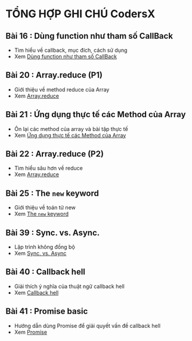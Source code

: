 # TỔNG HỢP GHI CHÚ CodersX

<!-- prettier-ignore -->
<!-- <img src="./images/002.png" alt="setInterval" width="500px"/> -->
<!-- ![Console](./images/001.png "Console") -->

## Bài 16 : Dùng function như tham số CallBack

- Tìm hiểu về callback, mục đích, cách sử dụng
- Xem [Dùng function như tham số CallBack](./detail/16/index.md)

## Bài 20 : Array.reduce (P1)

- Giới thiệu về method reduce của Array
- Xem [Array.reduce](./detail/20/index.md)

## Bài 21 : Ứng dụng thực tế các Method của Array

- Ôn lại các method của array và bài tập thực tế
- Xem [Ứng dụng thực tế các Method của Array](./detail/21/index.md)

## Bài 22 : Array.reduce (P2)

- Tìm hiểu sâu hơn về reduce
- Xem [Array.reduce](./detail/22/index.md)

## Bài 25 : The `new` keyword

- Giới thiệu về toán tử new
- Xem [The `new` keyword](./detail/25/index.md)

## Bài 39 : Sync. vs. Async.

- Lập trình không đồng bộ
- Xem [Sync. vs. Async](./detail/39/index.md)

<!-- ![Console](./images/001.png "Console") -->
<!-- <img src="./images/001.png" alt="JAVASCRIPT VỚI HTML" width="400px"/> -->

## Bài 40 : Callback hell

- Giải thích ý nghĩa của thuật ngữ callback hell
- Xem [Callback hell](./detail/40/index.md)

## Bài 41 : Promise basic

- Hướng dẫn dùng Promise để giải quyết vấn đề callback hell
- Xem [Promise](./detail/41/index.md)

